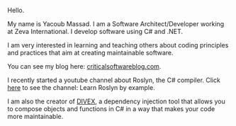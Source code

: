 Hello.

My name is Yacoub Massad. I am a Software Architect/Developer working at Zeva International. I develop software using C# and .NET.

I am very interested in learning and teaching others about coding principles and practices that aim at creating maintainable software.

You can see my blog here: [criticalsoftwareblog.com](https://criticalsoftwareblog.com).

I recently started a youtube channel about Roslyn, the C# compiler. Click [here](https://www.youtube.com/channel/UCKUnsjTO9KRlNzJoLv3KmDQ) to see the channel: Learn Roslyn by example.

I am also the creator of [DIVEX](https://divex.dev), a dependency injection tool that allows you to compose objects and functions in C# in a way that makes your code more maintainable.
